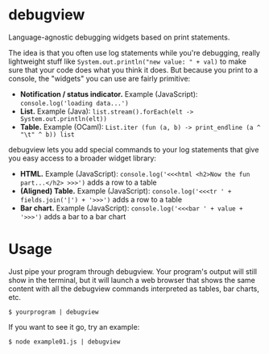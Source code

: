 # debugview

Language-agnostic debugging widgets based on print statements.

The idea is that you often use log statements while you're debugging, really lightweight stuff like `System.out.println("new value: " + val)` to make sure that your code does what you think it does. But because you print to a console, the "widgets" you can use are fairly primitive:

* **Notification / status indicator.** Example (JavaScript): `console.log('loading data...')`
* **List.** Example (Java): `list.stream().forEach(elt -> System.out.println(elt))`
* **Table.** Example (OCaml): `List.iter (fun (a, b) -> print_endline (a ^ "\t" ^ b)) list`

debugview lets you add special commands to your log statements that give you easy access to a broader widget library:

* **HTML.** Example (JavaScript): `console.log('<<<html <h2>Now the fun part...</h2> >>>')` adds a row to a table
* **(Aligned) Table.** Example (JavaScript): `console.log('<<<tr ' + fields.join('|') + '>>>')` adds a row to a table
* **Bar chart.** Example (JavaScript): `console.log('<<<bar ' + value + '>>>')` adds a bar to a bar chart

# Usage

Just pipe your program through debugview. Your program's output will still show in the terminal, but it will launch a web browser that shows the same content with all the debugview commands interpreted as tables, bar charts, etc.

    $ yourprogram | debugview

If you want to see it go, try an example:

    $ node example01.js | debugview
